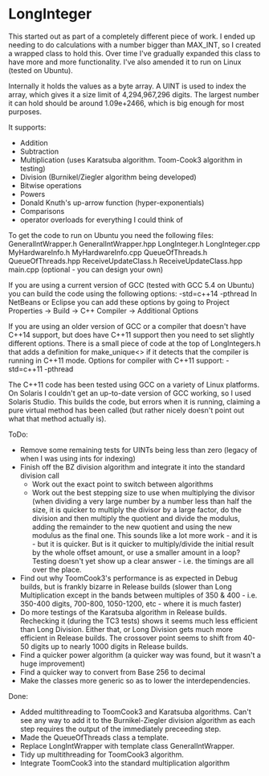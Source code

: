 # LongInteger

This started out as part of a completely different piece of work. I ended up needing to do calculations with a number bigger than MAX_INT,
so I created a wrapped class to hold this.
Over time I've gradually expanded this class to have more and more functionality. I've also amended it to run on Linux (tested on Ubuntu).

Internally it holds the values as a byte array. A UINT is used to index the array, which gives it a size limit of 4,294,967,296 digits. The largest number it can hold should be around 1.09e+2466, which is big enough for most purposes.

It supports:
- Addition
- Subtraction
- Multiplication (uses Karatsuba algorithm. Toom-Cook3 algorithm in testing)
- Division (Burnikel/Ziegler algorithm being developed)
- Bitwise operations
- Powers
- Donald Knuth's up-arrow function (hyper-exponentials)
- Comparisons
- operator overloads for everything I could think of

To get the code to run on Ubuntu you need the following files:
GeneralIntWrapper.h
GeneralIntWrapper.hpp
LongInteger.h
LongInteger.cpp
MyHardwareInfo.h
MyHardwareInfo.cpp
QueueOfThreads.h
QueueOfThreads.hpp
ReceiveUpdateClass.h
ReceiveUpdateClass.hpp
main.cpp (optional - you can design your own)


If you are using a current version of GCC (tested with GCC 5.4 on Ubuntu) you can build the code using the following options:
-std=c++14 -pthread
In NetBeans or Eclipse you can add these options by going to Project Properties -> Build -> C++ Compiler -> Additional Options

If you are using an older version of GCC or a compiler that doesn't have C++14 support, but does have C++11 support then you need to set slightly different options. There is a small piece of code at the top of LongIntegers.h that adds a definition for make_unique<> if it detects that the compiler is running in C++11 mode.
Options for compiler with C++11 support:
-std=c++11 -pthread

The C++11 code has been tested using GCC on a variety of Linux platforms. On Solaris I couldn't get an up-to-date version of GCC working, so I used Solaris Studio. This builds the code, but errors when it is running, claiming a pure virtual method has been called (but rather nicely doesn't point out what that method actually is).


ToDo:
- Remove some remaining tests for UINTs being less than zero (legacy of when I was using ints for indexing)
- Finish off the BZ division algorithm and integrate it into the standard division call
    - Work out the exact point to switch between algorithms
    - Work out the best stepping size to use when multiplying the divisor (when dividing a very large number by a number less than half
    the size, it is quicker to multiply the divisor by a large factor, do the division and then multiply the quotient and divide the
    modulus, adding the remainder to the new quotient and using the new modulus as the final one. This sounds like a lot more work - and
    it is - but it is quicker. But is it quicker to multiply/divide the initial result by the whole offset amount, or use a smaller amount
    in a loop? Testing doesn't yet show up a clear answer - i.e. the timings are all over the place.
- Find out why ToomCook3's performance is as expected in Debug builds, but is frankly bizarre in Release builds (slower than Long
Multiplication except in the bands between multiples of 350 & 400 - i.e. 350-400 digits, 700-800, 1050-1200, etc - where it is much
faster)
- Do more testings of the Karatsuba algorithm in Release builds. Rechecking it (during the TC3 tests) shows it seems much less efficient than Long Division. Either that, or Long Division gets much more efficient in Release builds. The crossover point seems to shift from 40-50 digits up to nearly 1000 digits in Release builds.
- Find a quicker power algorithm (a quicker way was found, but it wasn't a huge improvement)
- Find a quicker way to convert from Base 256 to decimal
- Make the classes more generic so as to lower the interdependencies.

Done:
- Added multithreading to ToomCook3 and Karatsuba algorithms. Can't see any way to add it to the Burnikel-Ziegler division algorithm as each step requires the output of the immediately preceeding step.
- Made the QueueOfThreads class a template.
- Replace LongIntWrapper with template class GeneralIntWrapper.
- Tidy up multithreading for ToomCook3 algorithm.
- Integrate ToomCook3 into the standard multiplication algorithm
